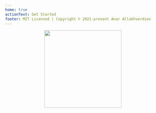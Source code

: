 ```yaml
---
home: true 
actionText: Get Started 
footer: MIT Licensed | Copyright © 2021-present Anar Allakhverdiev
---
```

<div style="width: 100%; display: flex; justify-content: center;">
    <img style="width: 250px;" src="../../../assets/img/vueland-2.png"/>
</div>

